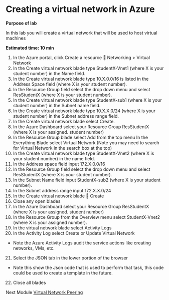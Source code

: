 # Creating a virtual network in Azure

**Purpose of lab**
  
In this lab you will create a virtual network that will be used to host virtual machines

**Estimated time: 10 min**

1. In the Azure portal, click Create a resource  Networking > Virtual Network
2. In the Create virtual network blade type StudentX-Vnet1 (where X is your student number) in the Name field.
3. In the Create virtual network blade type 10.X.0.0/16 is listed in the Address Space field (where X is your student number).
4. In the Resource Group field select the drop down menu and select ResStudentX (where X is your student number).
5. In the Create virtual network blade type StudentX-sub1 (where X is your student number) in the Subnet name field.
6. In the Create virtual network blade type 10.X.X.0/24 (where X is your student number) in the Subnet address range field.
7. In the Create virtual network blade select Create.
8. In the Azure Dashboard select your Resource Group ResStudentX (where X is your assigned. student number)
9. In the Resource Group blade select Add from the top menu In the Everything Blade select Virtual Network (Note you may need to search for Virtual Network in the search box at the top)
10. In the Create virtual network blade type StudentX-Vnet2 (where X is your student number) in the name field.
11. In the Address space field input 172.X.0.0/16
12. In the Resource Group field select the drop down menu and select ResStudentX (where X is your student number).
13. In the Subnet Name field input StudentX-sub2 (where X is your student number).
14. In the Subnet address range input 172.X.X.0/24
15. In the Create virtual network blade  Create
16. Close any open blades
17. In the Azure Dashboard select your Resource Group ResStudentX (where X is your assigned. student number)
18. In the Resource Group from the Overview menu select StudentX-Vnet2 (where X is your assigned number).
19. In the virtual network blade select Activity Logs
20. In the Activity Log select Create or Update Virtual Network

* Note the Azure Activity Logs audit the service actions like creating networks, VMs, etc.

21. Select the JSON tab in the lower portion of the browser

* Note this show the Json code that is used to perform that task, this code could be used to create a template in the future.

22. Close all blades


Next Module [Virtual Network Peering](Modules/networkpeering.md)